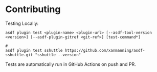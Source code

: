 # Contributing

Testing Locally:

```shell
asdf plugin test <plugin-name> <plugin-url> [--asdf-tool-version <version>] [--asdf-plugin-gitref <git-ref>] [test-command*]

#
asdf plugin test sshuttle https://github.com/xanmanning/asdf-sshuttle.git "sshuttle --version"
```

Tests are automatically run in GitHub Actions on push and PR.
